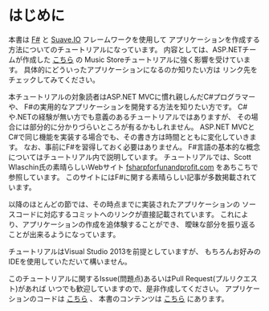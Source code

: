 はじめに
========

本書は [F#][fsharp] と [Suave.IO][suaveio] フレームワークを使用して
アプリケーションを作成する方法についてのチュートリアルになっています。
内容としては、ASP.NETチームが作成した [こちら][aspnetmusicstore] の
Music Storeチュートリアルに強く影響を受けています。
具体的にどういったアプリケーションになるのか知りたい方は
リンク先をチェックしてみてください。

本チュートリアルの対象読者はASP.NET MVCに慣れ親しんだC#プログラマーや、
F#の実用的なアプリケーションを開発する方法を知りたい方です。
C#や.NETの経験が無い方でも意義のあるチュートリアルではありますが、
その場合には部分的に分かりづらいところが有るかもしれません。
ASP.NET MVCとC#で同じ機能を実装する場合でも、その書き方は時間とともに変化していきます。
なお、事前にF#を習得しておく必要はありません。
F#言語の基本的な概念についてはチュートリアル内で説明しています。
チュートリアルでは、Scott Wlaschin氏の素晴らしいWebサイト
 [fsharpforfunandprofit.com][fsharpforfunandprofitcom]
をあちこちで参照しています。
このサイトにはF#に関する素晴らしい記事が多数掲載されています。

以降のほとんどの節では、その時点までに実装されたアプリケーションの
ソースコードに対応するコミットへのリンクが直接記載されています。
これにより、アプリケーションの作成を追体験することができ、
曖昧な部分を振り返ることが出来るようになっています。

チュートリアルはVisual Studio 2013を前提としていますが、
もちろんお好みのIDEを使用していただいて構いません。

このチュートリアルに関するIssue(問題点)あるいはPull Request(プルリクエスト)があれば
いつでも歓迎していますので、是非作成してください。
アプリケーションのコードは [こちら][sourceofsuavemusicstore] 、
本書のコンテンツは [こちら][bookofsuavemusicstore] にあります。

[fsharp]: http://fsharp.org/
[suaveio]: http://suave.io/
[aspnetmusicstore]: http://www.asp.net/mvc/overview/older-versions/mvc-music-store/mvc-music-store-part-1
[fsharpforfunandprofitcom]: http://fsharpforfunandprofit.com/
[sourceofsuavemusicstore]: https://github.com/theimowski/SuaveMusicStore/tree/v1.0
[bookofsuavemusicstore]: https://github.com/theimowski/SuaveMusicStoreTutorial/blob/master/ja/SUMMARY.md
